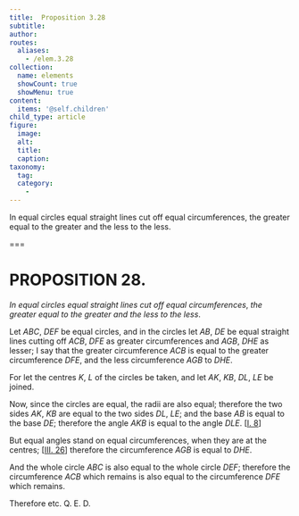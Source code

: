 ```yaml
---
title:  Proposition 3.28
subtitle: 
author:
routes:
  aliases:
    - /elem.3.28
collection:
  name: elements
  showCount: true
  showMenu: true
content:
  items: '@self.children'
child_type: article
figure:
  image:
  alt:
  title:
  caption:
taxonomy:
  tag:
  category:
    - 
---
```


<p><emph>In equal circles equal straight lines cut off equal circumferences</emph>, <emph>the greater equal to the greater and the less to the less</emph>. </p>

===

<h1>PROPOSITION 28.</h1>
<p><em>In equal circles equal straight lines cut off equal circumferences</em>, <em>the greater equal to the greater and the less to the less</em>. </p>

<p>Let <em>ABC</em>, <em>DEF</em> be equal circles, and in the circles let <em>AB</em>, <em>DE</em> be equal straight lines cutting off <em>ACB</em>, <em>DFE</em> as greater circumferences and <em>AGB</em>, <em>DHE</em> as lesser; I say that the greater circumference <em>ACB</em> is equal to the greater circumference <em>DFE</em>, and the less circumference <em>AGB</em> to <em>DHE</em>. 
      </p>

<p>For let the centres <em>K</em>, <em>L</em> of the circles be taken, and let <em>AK</em>, <em>KB</em>, <em>DL</em>, <em>LE</em> be joined. </p>

<p>Now, since the circles are equal, <span class="center">the radii are also equal; therefore the two sides <em>AK</em>, <em>KB</em> are equal to the two sides <em>DL</em>, <em>LE</em>;</span> and the base <em>AB</em> is equal to the base <em>DE</em>; <span class="center">therefore the angle <em>AKB</em> is equal to the angle <em>DLE</em>. [<a href="/elem.1.8">I. 8</a>]</span>
      </p>

<p>But equal angles stand on equal circumferences, when they are at the centres; [<a href="/elem.3.26">III. 26</a>] <span class="center">therefore the circumference <em>AGB</em> is equal to <em>DHE</em>.</span>
       <pb n="60"/></p>

<p>And the whole circle <em>ABC</em> is also equal to the whole circle <em>DEF</em>; therefore the circumference <em>ACB</em> which remains is also equal to the circumference <em>DFE</em> which remains. </p>

<p>Therefore etc. Q. E. D.</p>
